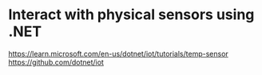 # Interact with physical sensors using .NET

https://learn.microsoft.com/en-us/dotnet/iot/tutorials/temp-sensor
https://github.com/dotnet/iot

